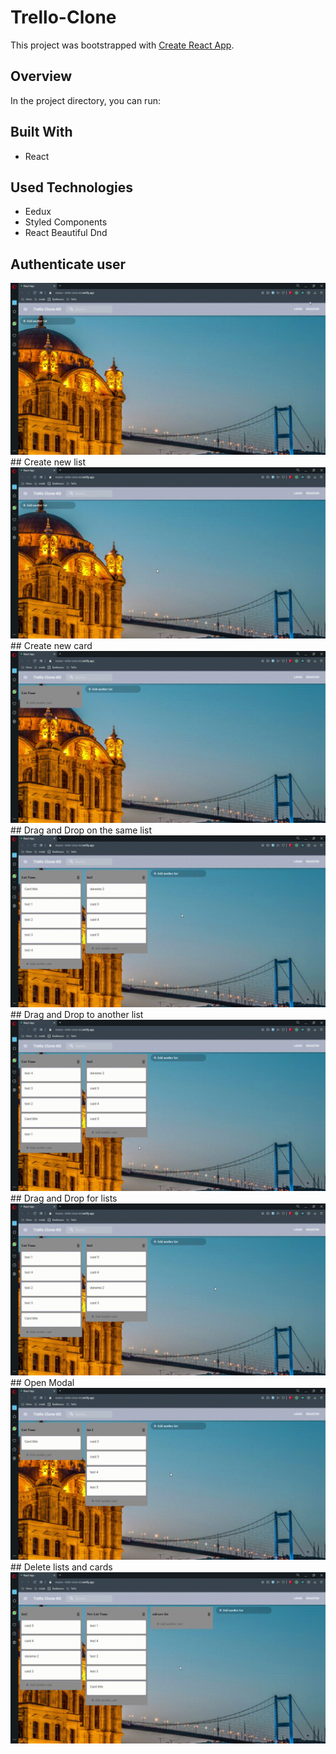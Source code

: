 # Trello-Clone 

This project was bootstrapped with [Create React App](https://github.com/facebook/create-react-app).

## Overview

In the project directory, you can run:

## Built With

- React

## Used  Technologies
- Eedux
- Styled Components
- React Beautiful Dnd


## Authenticate user
<img src="https://raw.githubusercontent.com/KaganDogann/React-Trello-Clone/master/src/gifs/Login%20signout.gif?token=GHSAT0AAAAAABTKCHKXV3QP24EP7TW6EDY4YUMQMYA">
## Create new list
<img src="https://raw.githubusercontent.com/KaganDogann/React-Trello-Clone/master/src/gifs/create%20new%20list.gif?token=GHSAT0AAAAAABTKCHKX4LQWX4ZS5BIUHQ46YUMQNGA">
## Create new card
<img src="https://raw.githubusercontent.com/KaganDogann/React-Trello-Clone/master/src/gifs/create%20new%20card.gif?token=GHSAT0AAAAAABTKCHKXXKA5J27LW4MDGOPMYUMQHNA">
## Drag and Drop on the same list
<img src="https://raw.githubusercontent.com/KaganDogann/React-Trello-Clone/master/src/gifs/drag%20and%20drop%20same%20list.gif?token=GHSAT0AAAAAABTKCHKXJFWABXH3KELNCJHEYUMQIHQ">
## Drag and Drop to another list
<img src="https://raw.githubusercontent.com/KaganDogann/React-Trello-Clone/master/src/gifs/drag%20and%20drop%20to%20another%20list.gif?token=GHSAT0AAAAAABTKCHKXV65SJGKEEGOXW5VCYUMQJEA">
## Drag and Drop for lists
<img src="https://raw.githubusercontent.com/KaganDogann/React-Trello-Clone/master/src/gifs/drag%20and%20drop%20list%20on%20board.gif?token=GHSAT0AAAAAABTKCHKWCXO6UQ6RDB7GOAHAYUMQJTQ">
## Open Modal
<img src="https://raw.githubusercontent.com/KaganDogann/React-Trello-Clone/master/src/gifs/open%20modal.gif?token=GHSAT0AAAAAABTKCHKW2MLOQSW5SJXXWSTWYUMQK6A">
## Delete lists and cards
<img src="https://raw.githubusercontent.com/KaganDogann/React-Trello-Clone/master/src/gifs/delete%20alll.gif?token=GHSAT0AAAAAABTKCHKXKZN5AKTXCP3RS3PAYUMQLVQ">


